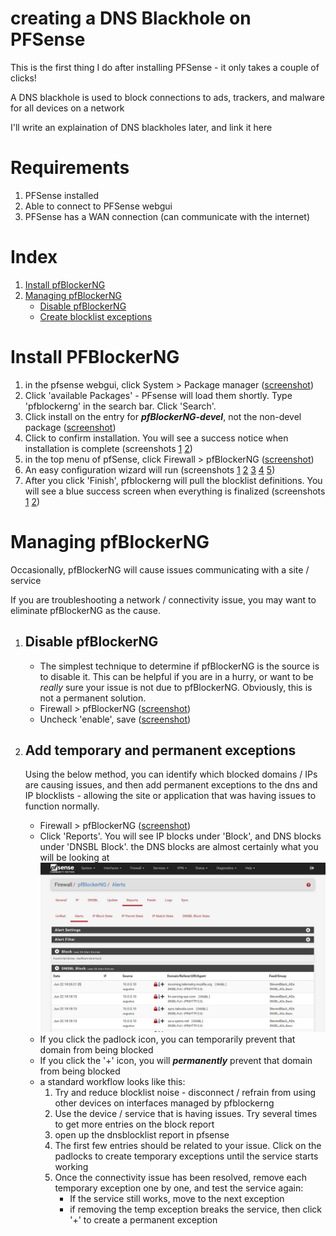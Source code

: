 # creating a DNS Blackhole on PFSense 

This is the first thing I do after installing PFSense - it only takes a couple of clicks!

A DNS blackhole is used to block connections to ads, trackers, and malware for all devices on a network

I'll write an explaination of DNS blackholes later, and link it here

# Requirements
1. PFSense installed
2. Able to connect to PFSense webgui
1. PFSense has a WAN connection (can communicate with the internet)

# Index
1. [Install pfBlockerNG]()
2. [Managing pfBlockerNG]()
    - [Disable pfBlockerNG](#disable-pfblockerng)
    - [Create blocklist exceptions](#add-temporary-and-permanent-exceptions)


# Install PFBlockerNG
1. in the pfsense webgui, click System > Package manager ([screenshot](https://github.com/mynah22/Homelab-Guides/raw/main/screenshots/dnsb0.jpg))
2. Click 'available Packages' - PFsense will load them shortly. Type 'pfblockerng' in the search bar. Click 'Search'. 
3. Click install on the entry for ***pfBlockerNG-devel***, not the non-devel package ([screenshot](https://github.com/mynah22/Homelab-Guides/raw/main/screenshots/dnsb1.jpg))
4. Click to confirm installation. You will see a success notice when installation is complete (screenshots [1](https://github.com/mynah22/Homelab-Guides/raw/main/screenshots/dnsb2.jpg) [2](https://github.com/mynah22/Homelab-Guides/raw/main/screenshots/dnsb3.jpg))
5. in the top menu of pfSense, click Firewall > pfBlockerNG ([screenshot](https://github.com/mynah22/Homelab-Guides/raw/main/screenshots/dnsb5.jpg))
6. An easy configuration wizard will run (screenshots [1](https://github.com/mynah22/Homelab-Guides/raw/main/screenshots/dnsb6.jpg) [2](https://github.com/mynah22/Homelab-Guides/raw/main/screenshots/dnsb7.jpg) [3](https://github.com/mynah22/Homelab-Guides/raw/main/screenshots/dnsb8.jpg) [4](https://github.com/mynah22/Homelab-Guides/raw/main/screenshots/dnsb9.jpg) [5](https://github.com/mynah22/Homelab-Guides/raw/main/screenshots/dnsb10.jpg))
7. After you click 'Finish', pfblockerng will pull the blocklist definitions. You will see a blue success screen when everything is finalized (screenshots [1](https://github.com/mynah22/Homelab-Guides/raw/main/screenshots/dnsb11.jpg) [2](https://github.com/mynah22/Homelab-Guides/raw/main/screenshots/dnsb12.jpg))

# Managing pfBlockerNG
Occasionally, pfBlockerNG will cause issues communicating with a site / service 

If you are troubleshooting a network / connectivity issue, you may want to eliminate pfBlockerNG as the cause. 

1. ## Disable pfBlockerNG
    - The simplest technique to determine if pfBlockerNG is the source is to disable it. This can be helpful if you are in a hurry, or want to be *really* sure your issue is not due to pfBlockerNG. Obviously, this is not a permanent solution. 
    - Firewall > pfBlockerNG ([screenshot](https://github.com/mynah22/Homelab-Guides/raw/main/screenshots/dnsb13.jpg))
    - Uncheck 'enable', save ([screenshot](https://github.com/mynah22/Homelab-Guides/raw/main/screenshots/dnsb14.jpg))
2.  ## Add temporary and permanent exceptions

    Using the below method, you can identify which blocked domains / IPs are causing issues, and then add permanent exceptions to the dns and IP blocklists - allowing the site or application that was having issues to function normally. 
    - Firewall > pfBlockerNG ([screenshot](https://github.com/mynah22/Homelab-Guides/raw/main/screenshots/dnsb13.jpg))
    - Click 'Reports'. You will see IP blocks under 'Block', and DNS blocks under 'DNSBL Block'. the DNS blocks are almost certainly what you will be looking at
        ![](https://github.com/mynah22/Homelab-Guides/raw/main/screenshots/dnsb15.jpg)
    - If you click the padlock icon, you can temporarily prevent that domain from being blocked
    - If you click the '+' icon, you will ***permanently*** prevent that domain from being blocked
    - a standard workflow looks like this:
        1. Try and reduce blocklist noise - disconnect / refrain from using other devices on interfaces managed by pfblockerng
        2. Use the device / service that is having issues. Try several times to get more entries on the block report
        3. open up the dnsblocklist report in pfsense
        3. The first few entries should be related to your issue. Click on the padlocks to create temporary exceptions until the service starts working
        4. Once the connectivity issue has been resolved, remove each temporary exception one by one, and test the service again:
            - If the service still works, move to the next exception
            - if removing the temp exception breaks the service, then click '+' to create a permanent exception